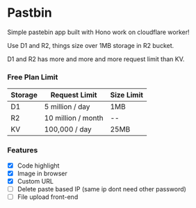 # Pastbin

Simple pastebin app built with Hono work on cloudflare worker!

Use D1 and R2, things size over 1MB storage in R2 bucket.

D1 and R2 has more and more and more request limit than KV.

### Free Plan Limit
| Storage | Request Limit      | Size Limit |
| ------- | ------------------ | ---------- |
| D1      | 5 million / day    | 1MB        |
| R2      | 10 million / month | --         |
| KV      | 100,000 / day      | 25MB       |


### Features

- [x] Code highlight
- [x] Image in browser
- [x] Custom URL
- [ ] Delete paste based IP (same ip dont need other password)
- [ ] File upload front-end
